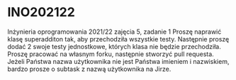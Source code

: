 # INO202122
Inżynieria oprogramowania 2021/22 zajęcia 5, zadanie 1
Proszę naprawić klasę superadditon tak, aby przechodziła wszystkie testy. Następnie proszę dodać 2 swoje testy jednostkowe, których klasa nie będzie przechodziła. Proszę pracować na własnym forku, następnie stworzyć pull requesta. Jeżeli Państwa nazwa użytkownika nie jest Państwa imieniem i nazwiskiem, bardzo prosze o subtask z nazwą użytkownika na Jirze.
